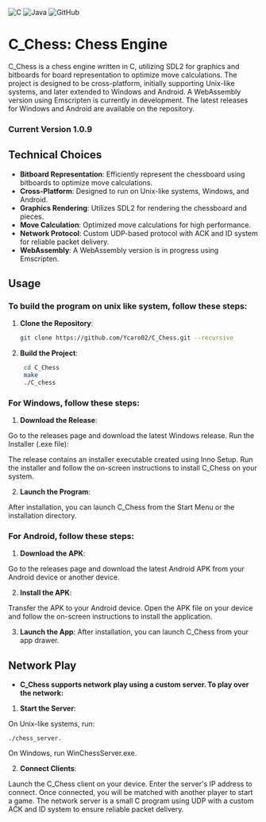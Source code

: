 ![C](https://skillicons.dev/icons?i=c)
![Java](https://skillicons.dev/icons?i=java)
![GitHub](https://skillicons.dev/icons?i=github)

# C_Chess: Chess Engine

C_Chess is a chess engine written in C, utilizing SDL2 for graphics and bitboards for board representation to optimize move calculations. The project is designed to be cross-platform, initially supporting Unix-like systems, and later extended to Windows and Android. A WebAssembly version using Emscripten is currently in development. The latest releases for Windows and Android are available on the repository.

### Current Version 1.0.9

## Technical Choices

- **Bitboard Representation**: Efficiently represent the chessboard using bitboards to optimize move calculations.
- **Cross-Platform**: Designed to run on Unix-like systems, Windows, and Android.
- **Graphics Rendering**: Utilizes SDL2 for rendering the chessboard and pieces.
- **Move Calculation**: Optimized move calculations for high performance.
- **Network Protocol**: Custom UDP-based protocol with ACK and ID system for reliable packet delivery.
- **WebAssembly**: A WebAssembly version is in progress using Emscripten.

## Usage

### To build the program on unix like system, follow these steps:

1. **Clone the Repository**:
   ```bash
   git clone https://github.com/Ycaro02/C_Chess.git --recursive
   ```

2. **Build the Project**:
   ```bash
	cd C_Chess
	make
	./C_chess
   ```

### For Windows, follow these steps:

1. **Download the Release**:

Go to the releases page and download the latest Windows release.
Run the Installer (.exe file):

The release contains an installer executable created using Inno Setup. Run the installer and follow the on-screen instructions to install C_Chess on your system.

2. **Launch the Program**:

After installation, you can launch C_Chess from the Start Menu or the installation directory.

### For Android, follow these steps:

1. **Download the APK**:

Go to the releases page and download the latest Android APK from your Android device or another device.

2. **Install the APK**:

Transfer the APK to your Android device.
Open the APK file on your device and follow the on-screen instructions to install the application.

3. **Launch the App**:
After installation, you can launch C_Chess from your app drawer.

## Network Play
- **C_Chess supports network play using a custom server. To play over the network:**

1. **Start the Server**:

On Unix-like systems, run:
```
./chess_server.
```

On Windows, run WinChessServer.exe.

2. **Connect Clients**:

Launch the C_Chess client on your device.
Enter the server's IP address to connect.
Once connected, you will be matched with another player to start a game.
The network server is a small C program using UDP with a custom ACK and ID system to ensure reliable packet delivery.